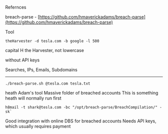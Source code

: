 Refernces

breach-parse - [https://github.com/hmaverickadams/breach-parse](https://github.com/hmaverickadams/breach-parse)


Tool

```
theHarvester -d tesla.com -b google -l 500
```


capital H the Harvester, not lowercase

 without API keys

Searches, IPs, Emails, Subdomains

----------------------
```
./breach-parse.sh @tesla.com tesla.txt
```
heath Adam's tool
Massive folder of breached accounts
This is something heath will normally run first


```
h8mail -t shark@tesla.com -bc "/opt/breach-parse/BreachCompilation/" -sk`
```

Good integration with online DBS for breached accounts
Needs API keys, which usually requires payment


